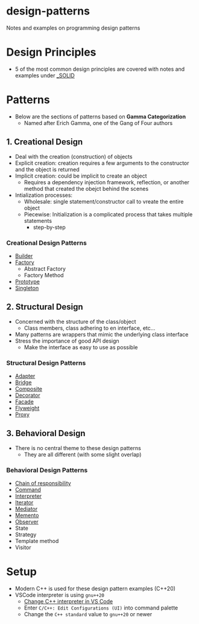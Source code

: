 # design-patterns
Notes and examples on programming design patterns

# Design Principles
- 5 of the most common design principles are covered with notes and examples under [_SOLID](_SOLID/README.md)


# Patterns
- Below are the sections of patterns based on **Gamma Categorization**
    - Named after Erich Gamma, one of the Gang of Four authors

## 1. Creational Design
- Deal with the creation (construction) of objects
- Explicit creation: creation requires a few arguments to the constructor and the object is returned
- Implicit creation: could be implicit to create an object
    - Requires a dependency injection framework, reflection, or another method that created the obejct behind the scenes
- Intialization processes:
    - Wholesale: single statement/constructor call to vreate the entire object
    - Piecewise: Initialization is a complicated process that takes multiple statements
        - step-by-step

### Creational Design Patterns
- [Builder](builder/)
- [Factory](factory/)
    - Abstract Factory
    - Factory Method
- [Prototype](prototype/)
- [Singleton](singleton/)

## 2. Structural Design
- Concerned with the structure of the class/object
    - Class members, class adhering to en interface, etc...
- Many patterns are wrappers that mimic the underlying class interface
- Stress the importance of good API design
    - Make the interface as easy to use as possible

### Structural Design Patterns
- [Adapter](adapter/)
- [Bridge](bridge/)
- [Composite](composite/)
- [Decorator](/decorator/)
- [Facade](/facade/)
- [Flyweight](/flyweight/)
- [Proxy](/proxy/)

## 3. Behavioral Design
- There is no central theme to these design patterns
    - They are all different (with some slight overlap)

### Behavioral Design Patterns
- [Chain of responsibility](/chain-of-responsibility/)
- [Command](/command/)
- [Interpreter](/interpreter/)
- [Iterator](/iterator/)
- [Mediator](/mediator/)
- [Memento](/memento/)
- [Observer](/observer/)
- State
- Strategy
- Template method
- Visitor

# Setup
- Modern C++ is used for these design pattern examples (C++20)
- VSCode interpreter is using `gnu++20`
    - [Change C++ interpreter in VS Code](https://code.visualstudio.com/docs/cpp/config-linux#_cc-configurations)
    - Enter `C/C++: Edit Configurations (UI)` into command palette
    - Change the `C++ standard` value to `gnu++20` or newer
